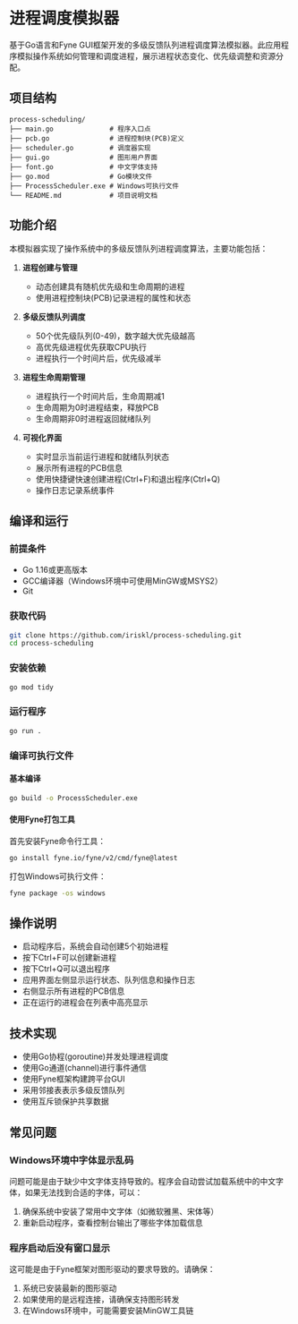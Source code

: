 # 进程调度模拟器

基于Go语言和Fyne GUI框架开发的多级反馈队列进程调度算法模拟器。此应用程序模拟操作系统如何管理和调度进程，展示进程状态变化、优先级调整和资源分配。

## 项目结构

```
process-scheduling/
├── main.go              # 程序入口点
├── pcb.go               # 进程控制块(PCB)定义
├── scheduler.go         # 调度器实现
├── gui.go               # 图形用户界面
├── font.go              # 中文字体支持
├── go.mod               # Go模块文件
├── ProcessScheduler.exe # Windows可执行文件
└── README.md            # 项目说明文档
```

## 功能介绍

本模拟器实现了操作系统中的多级反馈队列进程调度算法，主要功能包括：

1. **进程创建与管理**
   - 动态创建具有随机优先级和生命周期的进程
   - 使用进程控制块(PCB)记录进程的属性和状态

2. **多级反馈队列调度**
   - 50个优先级队列(0-49)，数字越大优先级越高
   - 高优先级进程优先获取CPU执行
   - 进程执行一个时间片后，优先级减半

3. **进程生命周期管理**
   - 进程执行一个时间片后，生命周期减1
   - 生命周期为0时进程结束，释放PCB
   - 生命周期非0时进程返回就绪队列

4. **可视化界面**
   - 实时显示当前运行进程和就绪队列状态
   - 展示所有进程的PCB信息
   - 使用快捷键快速创建进程(Ctrl+F)和退出程序(Ctrl+Q)
   - 操作日志记录系统事件

## 编译和运行

### 前提条件

- Go 1.16或更高版本
- GCC编译器（Windows环境中可使用MinGW或MSYS2）
- Git

### 获取代码

```bash
git clone https://github.com/iriskl/process-scheduling.git
cd process-scheduling
```

### 安装依赖

```bash
go mod tidy
```

### 运行程序

```bash
go run .
```

### 编译可执行文件

#### 基本编译

```bash
go build -o ProcessScheduler.exe
```

#### 使用Fyne打包工具

首先安装Fyne命令行工具：

```bash
go install fyne.io/fyne/v2/cmd/fyne@latest
```

打包Windows可执行文件：

```bash
fyne package -os windows
```

## 操作说明

- 启动程序后，系统会自动创建5个初始进程
- 按下Ctrl+F可以创建新进程
- 按下Ctrl+Q可以退出程序
- 应用界面左侧显示运行状态、队列信息和操作日志
- 右侧显示所有进程的PCB信息
- 正在运行的进程会在列表中高亮显示

## 技术实现

- 使用Go协程(goroutine)并发处理进程调度
- 使用Go通道(channel)进行事件通信
- 使用Fyne框架构建跨平台GUI
- 采用邻接表表示多级反馈队列
- 使用互斥锁保护共享数据

## 常见问题

### Windows环境中字体显示乱码

问题可能是由于缺少中文字体支持导致的。程序会自动尝试加载系统中的中文字体，如果无法找到合适的字体，可以：

1. 确保系统中安装了常用中文字体（如微软雅黑、宋体等）
2. 重新启动程序，查看控制台输出了哪些字体加载信息

### 程序启动后没有窗口显示

这可能是由于Fyne框架对图形驱动的要求导致的。请确保：

1. 系统已安装最新的图形驱动
2. 如果使用的是远程连接，请确保支持图形转发
3. 在Windows环境中，可能需要安装MinGW工具链
